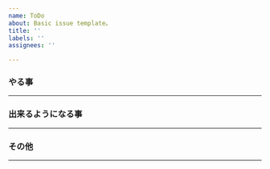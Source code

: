 ```yaml
---
name: ToDo
about: Basic issue template。
title: ''
labels: ''
assignees: ''

---
```


### やる事
---

### 出来るようになる事
---

### その他
---
